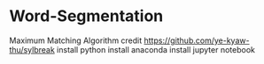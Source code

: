 # Word-Segmentation
Maximum Matching Algorithm
credit https://github.com/ye-kyaw-thu/sylbreak
install python
install anaconda
install jupyter notebook
